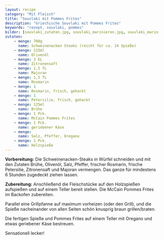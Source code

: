 ```yaml
---
layout: recipe
category: "Mit Fleisch"
title: "Souvlaki mit Pommes Frites"
description: "Griechische Souvlaki mit Pommes Frites"
keywords: "rezept, souvlaki, pommes"
bilder: [souvlaki_zutaten.jpg, souvlaki_marinieren.jpg, souvlaki_marinieren_fertig.jpg, souvlaki_aufgespiest.jpg, souvlaki_braten.jpg, souvlaki_spiese.jpg, souvlaki.jpg]
zutaten:
    - menge: 700g
      name: Schweinenacken Steaks (reicht für ca. 14 Spieße)
    - menge: 125ml
      name: Olivenöl
    - menge: 3 EL
      name: Zitronensaft
    - menge: 1,5 TL
      name: Majoran
    - menge: 1,5 TL
      name: Rosmarin
    - menge: 1
      name: Rosmarin, frisch, gehackt
    - menge: 1
      name: Petersilie, frisch, gehackt
    - menge: 125ml
      name: Brühe
    - menge: 1 Pck.
      name: McCain Pommes Frites
    - menge: 1 Pck.
      name: geriebener Käse
    - menge: 
      name: Salz, Pfeffer, Oregano
    - menge: 1 Pck.
      name: Holzspieße
---
```

**Vorbereitung:** Die Schweinenacken-Steaks in Würfel schneiden und mit den Zutaten Brühe, Olivenöl, Salz, Pfeffer, frischer Rosmarin, frische Petersilie, Zitronensaft und Majoran vermengen. Das ganze für mindestens 6 Stunden zugedeckt ziehen lassen.

**Zubereitung:** Anschließend die Fleischstücke auf den Holzspießen aufspießen und auf einem Teller bereit stellen. Die McCain Pommes Frites im Backofen zubereiten.

Parallel eine Grillpfanne auf maximum vorheizen (oder den Grill), und die Spieße nacheinander von allen Seiten schön knusprig braun grillen/braten.

Die fertigen Spieße und Pommes Frites auf einem Teller mit Oregano und etwas geriebener Käse bestreuen.

Sensationell lecker!
